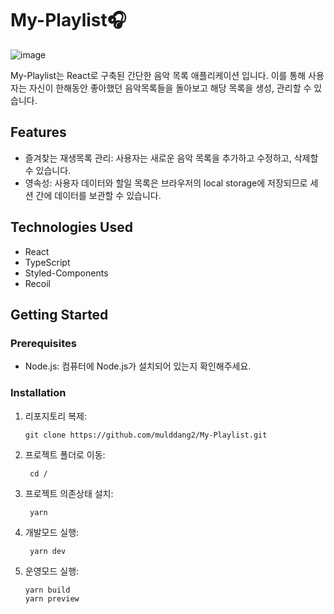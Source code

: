 # My-Playlist🎧
![image](https://github.com/mulddang2/My-Playlist/assets/96711699/55a25aeb-a4b1-49bb-b665-2e9f09d941ee)

My-Playlist는 React로 구축된 간단한 음악 목록 애플리케이션 입니다. 이를 통해 사용자는 자신이 한해동안 좋아했던 음악목록들을 돌아보고 해당 목록을 생성, 관리할 수 있습니다.

## Features
- 즐겨찾는 재생목록 관리: 사용자는 새로운 음악 목록을 추가하고 수정하고, 삭제할 수 있습니다.
- 영속성: 사용자 데이터와 할일 목록은 브라우저의 local storage에 저장되므로 세션 간에 데이터를 보관할 수 있습니다.

## Technologies Used
- React
- TypeScript
- Styled-Components
- Recoil

## Getting Started

### Prerequisites
- Node.js: 컴퓨터에 Node.js가 설치되어 있는지 확인해주세요.

### Installation
1. 리포지토리 복제:

   ```shell
   git clone https://github.com/mulddang2/My-Playlist.git
   ```
2. 프로젝트 폴더로 이동:

   ```shell
    cd /
   ```

3. 프로젝트 의존상태 설치:

   ```shell
    yarn
   ```

4. 개발모드 실행:

   ```shell
    yarn dev
   ```

5. 운영모드 실행:

   ```shell
   yarn build
   yarn preview
   ```

